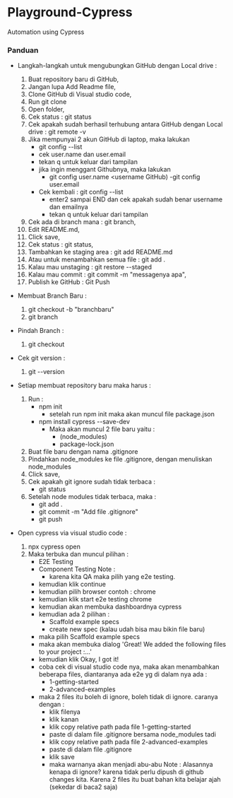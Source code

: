 # Playground-Cypress
Automation using Cypress

### Panduan

- Langkah-langkah untuk mengubungkan GitHub dengan Local drive :
    1. Buat repository baru di GitHub,
    2. Jangan lupa Add Readme file,
    3. Clone GitHub di Visual studio code,
    4. Run git clone <Link GitHub>
    5. Open folder,
    6. Cek status : git status
    7. Cek apakah sudah berhasil terhubung antara GitHub dengan Local drive : git remote -v
    8. Jika mempunyai 2 akun GitHub di laptop, maka lakukan
        - git config --list
        - cek user.name dan user.email
        - tekan q untuk keluar dari tampilan
        - jika ingin menggant Githubnya, maka lakukan
            - git config user.name <username GitHub)
            -git config user.email <user email>
        - Cek kembali : git config --list
            - enter2 sampai END dan cek apakah sudah benar username dan emailnya
            - tekan q untuk keluar dari tampilan
    9. Cek ada di branch mana : git branch,
    10. Edit README.md,
    11. Click save,
    12. Cek status : git status,
    13. Tambahkan ke staging area : git add README.md
    14. Atau untuk menambahkan semua file : git add .
    15. Kalau mau unstaging : git restore --staged <file>
    16. Kalau mau commit : git commit -m "messagenya apa",
    17. Publish ke GitHub : Git Push

- Membuat Branch Baru :
    1. git checkout -b "branchbaru"
    2. git branch
- Pindah Branch :
    1. git checkout <nama branch>
- Cek git version :
    1. git --version
- Setiap membuat repository baru maka harus :
    1. Run : 
        - npm init
            - setelah run npm init maka akan muncul file package.json
        - npm install cypress --save-dev
            - Maka akan muncul 2 file baru yaitu :
                - (node_modules)
                - package-lock.json
    2. Buat file baru dengan nama .gitignore
    3. Pindahkan node_modules ke file .gitignore, dengan menuliskan node_modules
    4. Click save,
    5. Cek apakah git ignore sudah tidak terbaca :
        - git status
    6. Setelah node modules tidak terbaca, maka :
        - git add .
        - git commit -m "Add file .gitignore"
        - git push

- Open cypress via visual studio code :
    1. npx cypress open
    2. Maka terbuka dan muncul pilihan :
        - E2E Testing
        - Component Testing
        Note :
            - karena kita QA maka pilih yang e2e testing.
        - kemudian klik continue
        - kemudian pilih browser contoh : chrome
        - kemudian klik start e2e testing chrome
        - kemudian akan membuka dashboardnya cypress
        - kemudian ada 2 pilihan :
            - Scaffold example specs
            - create new spec (kalau udah bisa mau bikin file baru)
        - maka pilih Scaffold example specs
        - maka akan membuka dialog 'Great! We added the following files to your project :...'
        - kemudian klik Okay, I got it!
        - coba cek di visual studio code nya, maka akan menambahkan beberapa files, diantaranya ada e2e yg di dalam nya ada :
            - 1-getting-started
            - 2-advanced-examples
        - maka 2 files itu boleh di ignore, boleh tidak di ignore. caranya dengan :
            - klik filenya
            - klik kanan
            - klik copy relative path pada file 1-getting-started
            - paste di dalam file .gitignore bersama node_modules tadi
            - klik copy relative path pada file 2-advanced-examples
            - paste di dalam file .gitignore
            - klik save
            - maka warnanya akan menjadi abu-abu
                Note :
                Alasannya kenapa di ignore? karena tidak perlu dipush di github changes kita. Karena 2 files itu buat bahan kita belajar ajah (sekedar di baca2 saja)

